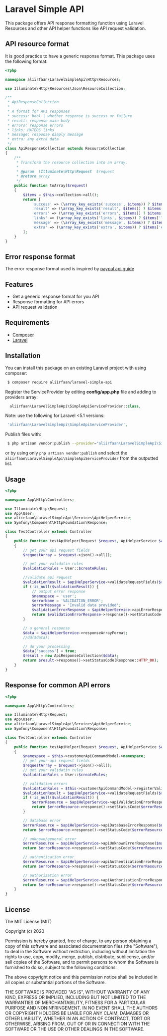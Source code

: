 # Laravel Simple API

This package offers API response formatting function using Laravel Resources and other API helper functions like API request validation.

## API resource format

It is good practice to have a generic response format. This package uses the following format:
```php
<?php

namespace aliirfaan\LaravelSimpleApi\Http\Resources;

use Illuminate\Http\Resources\Json\ResourceCollection;

/**
 * ApiResponseCollection
 * 
 * A format for API responses
 * success: bool | whether response is success or failure
 * result: response main body
 * errors: response errors
 * links: HATEOS links
 * message: response diaply message
 * extra: any extra data
 */
class ApiResponseCollection extends ResourceCollection
{
    /**
     * Transform the resource collection into an array.
     *
     * @param  \Illuminate\Http\Request  $request
     * @return array
     */
    public function toArray($request)
    {
        $items = $this->collection->all();
        return [
            'success' => (\array_key_exists('success', $items)) ? $items['success'] : false,
            'result' => (\array_key_exists('result', $items)) ? $items['result'] : null,
            'errors' => (\array_key_exists('errors', $items)) ? $items['errors'] : null,
            'links' => (\array_key_exists('links', $items)) ? $items['links'] : null,
            'message' => (\array_key_exists('message', $items)) ? $items['message'] : null,
            'extra' => (\array_key_exists('extra', $items)) ? $items['extra'] : null,
        ];
    }
}
```

## Error response format

The error response format used is inspired by [paypal api guide](https://github.com/paypal/api-standards/blob/master/api-style-guide.md#error-handling)

## Features

* Get a generic response format for you API
* Response formatting for API errors
* API request validation

## Requirements

* [Composer](https://getcomposer.org/)
* [Laravel](http://laravel.com/)

## Installation

You can install this package on an existing Laravel project with using composer:

```bash
 $ composer require aliirfaan/laravel-simple-api
```

Register the ServiceProvider by editing **config/app.php** file and adding to providers array:

```php
  aliirfaan\LaravelSimpleApi\SimpleApiServiceProvider::class,
```

Note: use the following for Laravel <5.1 versions:

```php
 'aliirfaan\LaravelSimpleApi\SimpleApiServiceProvider',
```

Publish files with:

```bash
 $ php artisan vendor:publish --provider="aliirfaan\LaravelSimpleApi\SimpleApiServiceProvider"
```

or by using only `php artisan vendor:publish` and select the `aliirfaan\LaravelSimpleApi\SimpleApiServiceProvider` from the outputted list.

## Usage

```php
<?php

namespace App\Http\Controllers;

use Illuminate\Http\Request;
use App\User;
use aliirfaan\LaravelSimpleApi\Services\ApiHelperService;
use Symfony\Component\HttpFoundation\Response;

class TestController extends Controller
{
    public function testApiHelper(Request $request, ApiHelperService $apiHelperService)
    {
        // get your api request fields
        $requestArray = $request->json()->all();

        // get your validatin rules
        $validationRules = User::$createRules;

        //validate api request
        $validationResult = $apiHelperService->validateRequestFields($requestArray, $validationRules);
        if (!is_null($validationResult)) {
            // output error response
            $namespace = 'user';
            $errorName = 'VALIDATION_ERROR';
            $errorMessage = 'Invalid data provided';
            $validationErrorResponse = $apiHelperService->apiErrorResponse($validationResult, $namespace, $errorName, $errorMessage);
            return $validationErrorResponse->response()->setStatusCode(Response::HTTP_BAD_REQUEST);
        }

        // a general response
        $data = $apiHelperService->responseArrayFormat;
        //dd($data);

        // do your processing
        $data['success'] = true;
        $result = new ApiResponseCollection($data);
        return $result->response()->setStatusCode(Response::HTTP_OK);
    }
}
```

## Response for common API errors

```php
<?php

namespace App\Http\Controllers;

use Illuminate\Http\Request;
use App\User;
use aliirfaan\LaravelSimpleApi\Services\ApiHelperService;
use Symfony\Component\HttpFoundation\Response;

class TestController extends Controller
{
    public function testApiHelper(Request $request, ApiHelperService $apiHelperService)
    {
        $namespace = $this->customerApiCommandModel->namespace;
        // get your api request fields
        $requestArray = $request->json()->all();
        // get your validatin rules
        $validationRules = User::$createRules;

        // validation errors
        $validationRules = $this->customerApiCommandModel->registerValidationRules();
        $validationResult = $apiHelperService->validateRequestFields($requestArray, $validationRules);
        if (!is_null($validationResult)) {
            $errorResource = $apiHelperService->apiValidationErrorResponse($validationResult, $namespace);
            return $errorResource->response()->setStatusCode($errorResource->collection['status_code']);
        }

        // database error
        $errorResource = $apiHelperService->apiDatabaseErrorResponse($namespace);
        return $errorResource->response()->setStatusCode($errorResource->collection['status_code']);

        // unknown/general error
        $errorResource = $apiHelperService->apiUnknownErrorResponse($namespace);
        return $errorResource->response()->setStatusCode($errorResource->collection['status_code']);

        // authentication error
        $errorResource = $apiHelperService->apiAuthenticationErrorResponse($namespace);
        return $errorResource->response()->setStatusCode($errorResource->collection['status_code']);

        // authorization error
        $errorResource = $apiHelperService->apiAuthorizationErrorResponse($namespace);
        return $errorResource->response()->setStatusCode($errorResource->collection['status_code']);
    }
}
```

## License

The MIT License (MIT)

Copyright (c) 2020

Permission is hereby granted, free of charge, to any person obtaining a copy
of this software and associated documentation files (the "Software"), to deal
in the Software without restriction, including without limitation the rights
to use, copy, modify, merge, publish, distribute, sublicense, and/or sell
copies of the Software, and to permit persons to whom the Software is
furnished to do so, subject to the following conditions:

The above copyright notice and this permission notice shall be included in all
copies or substantial portions of the Software.

THE SOFTWARE IS PROVIDED "AS IS", WITHOUT WARRANTY OF ANY KIND, EXPRESS OR
IMPLIED, INCLUDING BUT NOT LIMITED TO THE WARRANTIES OF MERCHANTABILITY,
FITNESS FOR A PARTICULAR PURPOSE AND NONINFRINGEMENT. IN NO EVENT SHALL THE
AUTHORS OR COPYRIGHT HOLDERS BE LIABLE FOR ANY CLAIM, DAMAGES OR OTHER
LIABILITY, WHETHER IN AN ACTION OF CONTRACT, TORT OR OTHERWISE, ARISING FROM,
OUT OF OR IN CONNECTION WITH THE SOFTWARE OR THE USE OR OTHER DEALINGS IN THE
SOFTWARE.